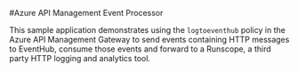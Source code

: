 #Azure API Management Event Processor

This sample application demonstrates using the `logtoeventhub` policy in the Azure API Management Gateway to send events containing HTTP messages to EventHub, consume those events and forward to a Runscope, a third party HTTP logging and analytics tool.
